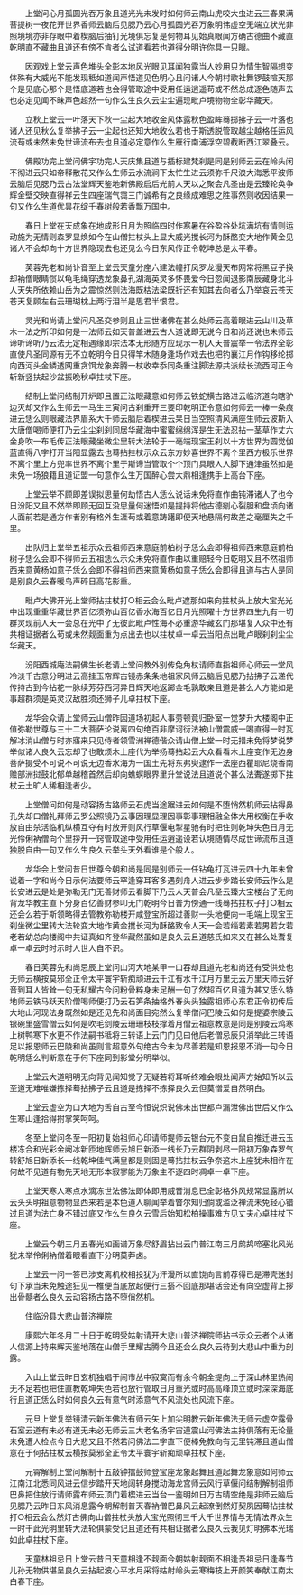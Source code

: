<!-- { "loadSidebar": true } -->
　　上堂问心月孤圆光吞万象且道光光未发时如何师云南山虎咬大虫进云三春果满菩提树一夜花开世界香师云脑后见腮乃云心月孤圆光吞万象明讳虚空无端立状光非照境境亦非存眼中着楔脑后抽钉光境俱忘复是何物耳见始真眼闻方确古德曲不藏直乾明直不藏曲且道还有傍不肯者么试道看若也道得分明许你具一只眼。

　　因观戏上堂云声色堆头全彰本地风光眼见耳闻独露当人妙用只为情生智隔想变体殊有大威光不能发现秪如道闻声悟道见色明心且问诸人今朝村歌社舞锣鼓喧天那个是见底心那个是悟底道若也会得管取途中受用任运逍遥苟或不然总成逐色随声去也必定见闻不昧声色超然一句作么生良久云尘尘遍现毗卢境物物全彰华藏天。

　　立秋上堂云一叶落天下秋一尘起大地收金风体露秋色盈眸蓦掷拂子云一叶落也诸人还见秋么复举拂子云一尘起也还知大地收么若也于斯透脱管取越尘越格任运风流苟或未然未免世谛流布去也且道必定意作么生雁行南浦浮空碧截断西江翠叠云。

　　佛殿功完上堂问佛宇功完人天庆集且道与插标建梵刹是同是别师云云在岭头闲不彻进云只如帝释散花又作么生师云水流涧下太忙生进云须弥千尺浪大海悉平波师云脑后见腮乃云古法堂辉天鉴地新佛殿启后光前人天以之聚会凡圣由是云臻轮奂争辉金壁交映直得祥云生四座瑞气霭三门诚希有之良缘成难思之胜事然则收因结果一句又作么生道优昙花绽千春树般若香飘万国中。

　　春日上堂在天成象在地成形日月为照临四时作寒暑在谷盈谷处坑满坑有情则运动施为无情则森罗显焕如今在山僧拄杖头上显大威光搅长河为酥酪变大地作黄金见诸人不会却向十方世界隐现去也还见么今日东风传正令乾坤总是太平春。

　　芙蓉先老和尚讣音至上堂云天童分座六建法幢打凤罗龙漫天布网常将黑豆子换却衲僧眼睛惯以龟毛绳穿透龙象鼻孔湖海英灵多怀畏爱今日忽闻退影南辰藏身北斗人天失所依赖山岳为之震惊然则法海既枯法梁既折还有知其去向者么乃举哀云苍天苍天复顾左右云珊瑚枕上两行泪半是思君半恨君。

　　灵光和尚请上堂问凡圣交参则且止三世诸佛在甚么处师云高着眼进云山川及草木一法之所印如何是一法师云如天普盖进云古人道说即无说今日和尚还说也未师云谛听谛听乃云法无定相遇缘即宗法本无形随方应现示一机人天普震举一令法界全彰直使凡圣同源有无不立乾明今日只得竿木随身逢场作戏去也把钓襄江月作钩移纶掷向西河头金鳞透网重贪饵龙象奔腾一杖收幸忝同条重注脚法源共派续长流西河正令斩新竖扶起沙盆振晚秋卓拄杖下座。

　　结制上堂问结制开炉即且置正法眼藏意如何师云铁蛇横古路进云临济道向瞎驴边灭却又作么生师云一马生三寅问古刹重开三要印乾明正令意如何师云一棒一条痕进云恁么则眼藏法界眉系大千师云脑后着楔进云杲日当空照清风满座生师云波斯入大唐僧喝师便打乃云尘尘刹刹同居华藏海中蜜蜜绵绵浑是生无法忍拈一茎草作丈六金身吹一布毛传正法眼藏坐微尘里转大法轮于一毫端现宝王刹以十方世界为圆觉伽蓝直得八字打开当阳显露去也蓦拈拄杖示众云东方妙喜世界不离个里西方极乐世界不离个里上方兜率世界不离个里于斯谛当管取个个顶门具眼人人脚下通津虽然如是未免一场狼籍且道证盟一句意作么生万国醉心尝大鼎相逢携手上高台下座。

　　上堂云举不顾即差误拟思量何劫悟古人恁么说话未免将直作曲钝滞诸人了也今日汾阳又且不然举即顾无回互没思量何迷悟如是提持将他古德剜心裂胆和盘顷向诸人面前若是通方作者别有格外生涯苟或着意踌躇即便天地悬隔何故差之毫厘失之千里。

　　出队归上堂举五祖示众云祖师西来意庭前柏树子恁么会即得祖师西来意庭前柏树子恁么会即不得师云五祖恁么示众未免将直作曲以重赔轻今日乾明又且不然祖师西来意黄杨如意子恁么会即不得祖师西来意黄杨如意子恁么会即得且道与古人是同是别良久云春暖鸟声碎日高花影重。

　　毗卢大佛开光上堂师拈拄杖打○相云会么毗卢遮那如来向拄杖头上放大宝光光中出现重重华藏世界百亿须弥山百亿香水海百亿日月光照曜十方世界四生九有一切群灵现前人天一会总在光中了无彼此毗卢性海不必重游华藏玄门那堪复入众中还有共相证据者么苟或未然觌面重为点出去也以拄杖卓一卓云当阳点出毗卢眼刹刹尘尘华藏天。

　　汾阳西城庵法嗣佛生长老请上堂问教外别传兔角杖请师直指祖师心师云一堂风冷淡千古意分明进云高挂玉帘辉古镜赤条条地祖家风师云脑后见腮乃拈拂子云递代传持古到今拈花一脉续芳芬西河异日辉天地返踯金毛孰敢亲且道是甚么人方能如是事超群须是英灵汉敌胜须还狮子儿卓拄杖下座。

　　龙华会众请上堂师云山僧昨因道场初起人事劳顿竟归卧室一觉梦升大楼阁中正值弥勒世尊与三十二大菩萨论说离四句绝百非摩诃衍法被山僧震威一喝直得一时瓦解冰消山僧与时亦寤来只见侍者领雪洲禅德偕众请山僧上堂一时无措未免将梦说梦举似诸人良久云忘却了也敢烦木上座代为举扬蓦拈起云大众看看木上座变作无边身菩萨摄受不可说不可说无边香水海为一国土先将东弗臾逮作一法座西瞿耶尼烧香南赡部洲挝鼓北郁单越稽首然后却向蟭螟眼界里升堂说法且道说个甚么法聻遂掷下拄杖云土旷人稀相逢者少。

　　上堂僧问如何是动容扬古路师云石虎当途踞进云如何是不堕悄然机师云拈得鼻孔失却口僧礼拜师云罗公照镜乃云事因理显理因事彰事理相融全体大用权衡在手收放自由杀活临机纵横互夺有时放开则风行草偃电掣星驰有时把住则乾坤失色日月无光伶俐衲僧向个里拶开一窍管取途中受用任运逍遥设若认境随情尽成世谛流布且道独脱自由一句又作么生良久云举头天外看谁是个般人。

　　龙华会上堂问昔日世尊今朝和尚是同是别师云一任钻龟打瓦进云四十九年未曾说着一字和尚今日示何法要师云罕逢穿耳客多遇刻舟人进云步步踏长安师云作么是长安进云是处是弥勒无门无善财师云看脚下乃云人天普会凡圣云臻大宝楼台了无向背龙华教主直下分身百亿善财参叩无门乾明今日普为傍通一线蓦拈拄杖子打○相云还会么若于斯领略得去管教弥勒楼开咸登宝所超过善财一头地便向一毛端上现宝王刹坐微尘里转大法轮变大地作黄金搅长河为酥酪致令人天一会若缁若素若男若女若老若幼总向楼阁中共证真如齐登华藏然虽如是良久云且道慈氏如来又在甚么处聻复卓一卓云时时示时人世人自不识。

　　春日芙蓉先和尚忌辰上堂问山河大地某甲一口吞却且道先老和尚还有受供处也无师云横按莫邪全正令太平寰宇斩痴顽进云千江有水千江月万里无云万里天师云好音到耳人皆耸一句无私耀古今问粉骨粹身未足酬一句了然超百亿且道为甚又恁么特地师云铁马跃天阶僧喝师便打乃云石笋条抽格外春头头独露祖师心东君正令初传后大地山河现法身既然如是还见先和尚面目宛然么复举僧问巴陵云如何是提婆宗陵云银碗里盛雪僧云如何是吹毛剑陵云珊珊枝枝撑着月僧云祖意教意是同是别陵云鸡寒上树鸭寒下水更不作法嗣书秪将三转语上云门门见曰他后老僧忌辰只消举此三转语足以报恩师云巴陵和尚虽则言超意外句绝古今未为尽善若是知恩报恩不消一句今日乾明恁么判断意在于何下座同到影堂分明举似。

　　上堂云大道明明无向背见闻知觉了无疑若将耳听终难会眼处闻声方始知所以云至道无难唯嫌拣择蓦拈拂子云且道是拣择不拣择良久云但莫憎爱自然明白。

　　上堂云虚空为口大地为舌自古至今恒说炽说佛未出世都卢漏泄佛出世后又作么生寒山逢拾得拊掌笑呵呵。

　　冬至上堂问冬至一阳初复始祖师心印请师提师云银台元不变白鼠自推迁进云玉楼冻合和光彩金阙冰新匝地辉师云旭日新添一线长乃云群阴剥尽一阳初万象森罗气转舒旭日新添长一线乾坤佳气满皇都是则固是蓦拈拄杖云争奈这木上座犹未相许在何故不见道有物先天地无形本寂寥能为万象主不逐四时凋卓一卓下座。

　　上堂天寒人寒点水滴冻世法佛法即体即用威音消息已全彰格外风规常显露所以云头头明祖意物物显西来若是本色道人聊闻举着瞥尔知归倘或滥泛禅流未免轻心错过且道为法亡身不错过底又作么生良久云雪后始知松柏操事难方见丈夫心卓拄杖下座。

　　上堂云今朝三月五春光如画谱万象尽舒眉拈出云门普江南三月鹧鸪啼塞北风光犹未举伶俐衲僧着眼看直下分明莫莽卤。

　　上堂云一问一答已涉支离机校相投犹为汗漫所以直饶向言前荐得已是滞壳迷封句下承当未免触途狂见一椎便当底放起便行三搭不回底那堪话会还有向空虚背上拶出骨髓者么良久云动容扬古路不堕俏然机。

　　住临汾县大悲山普济禅院

　　康熙六年冬月二十日于乾明受姑射请开大悲山普济禅院师拈书示众云者个从诸人信源上持来辉天鉴地落在山僧手里耀古腾今且还会么良久云待到大悲山中重为剖露。

　　入山上堂云昨日玄机独唱于闹市丛中寂寞而有余今朝全提向上于深山林里热闹无不足若也把住直教乾坤失色若也放行管取日月重光或时高高峰顶立或时深深海底行且道正恁么时如何良久云有意气时添意气不风流处也风流下座。

　　元旦上堂复举镜清云新年佛法有师云矢上加尖明教云新年佛法无师云虚空露骨石室云道有未必有道无未必无师云三大老名扬宇宙道震山河佛法主持俱落有无论量未免遭人检点今日大悲又且不然若问佛法二字直下便棒免教向有无里钝滞且道山僧意在于何拈拄杖云横按莫邪全正令太平寰宇斩痴顽卓拄杖下座。

　　元霄解制上堂问解制十五敲钟擂鼓师登宝座龙象起舞且道起舞龙象意如何师云江南江北悉同风进云信步踏开天地阔转身搅动海龙宫师云风行草偃问结制解制祖师巴鼻把住放行请师露布师云顶门着楔进云当台一鉴明如日万古晴空绝是非师云脑后见腮乃云昨日东风消息露今朝解制普天春衲僧巴鼻风云起潦倒然灯契夙因蓦拈拄杖打○相云会么然灯古佛向山僧拄杖头放大宝光照彻三千大千世界情与无情法界众生一时干此光明里转大法轮俱蒙受记且道还有共相证据者么良久云我见灯明佛本光瑞如此卓拄杖下座。

　　天童林祖忌日上堂云昔日天童相逢不觌面今朝姑射觌面不相逢吾祖忌日逢春节儿孙无物供堪呈良久云拈起波心平水月采将姑射岭头云寒梅枝上开颜笑奉献江南太白春下座。


